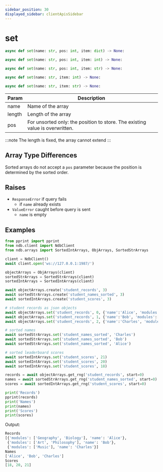 ```yaml
---
sidebar_position: 30
displayed_sidebar: clientApisSidebar
---
```


# set

```py title='Object Array'
async def set(name: str, pos: int, item: dict) -> None:
```

```py title='Int Array'
async def set(name: str, pos: int, item: int) -> None:
```

```py title='String Array'
async def set(name: str, pos: int, item: str) -> None:
```

```py title='Sorted Int Array'
async def set(name: str, item: int) -> None:
```

```py title='Sorted String Array'
async def set(name: str, item: str) -> None:
```


|Param|Description|
|---|---|
|name|Name of the array|
|length|Length of the array|
|pos|For unsorted only: the position to store. The existing value is overwritten.|


:::note
The length is fixed, the array cannot extend
:::

## Array Type Differences
Sorted arrays do not accept a `pos` parameter because the position is determined by the sorted order.


## Raises
- `ResponseError` if query fails
    - if `name` already exists    
- `ValueError` caught before query is sent
    - `name` is empty


## Examples

```py
from pprint import pprint
from ndb.client import NdbClient
from ndb.arrays import SortedIntArrays, ObjArrays, SortedStrArrays

client = NdbClient()
await client.open('ws://127.0.0.1:1987/')

objectArrays = ObjArrays(client)
sortedStrArrays = SortedStrArrays(client)
sortedIntArrays = SortedIntArrays(client)

await objectArrays.create('student_records', 3)
await sortedStrArrays.create('student_names_sorted', 3)
await sortedIntArrays.create('student_scores', 3)

# student records as json objects
await objectArrays.set('student_records', 0, {'name':'Alice', 'modules':['Geography', 'Biology']})
await objectArrays.set('student_records', 1, {'name':'Bob', 'modules':['Art', 'Philosophy']})
await objectArrays.set('student_records', 2, {'name':'Charles', 'modules':['Music']})

# sorted names
await sortedStrArrays.set('student_names_sorted', 'Charles')
await sortedStrArrays.set('student_names_sorted', 'Bob')
await sortedStrArrays.set('student_names_sorted', 'Alice')

# sorted leaderboard scores
await sortedIntArrays.set('student_scores', 21)
await sortedIntArrays.set('student_scores', 20)
await sortedIntArrays.set('student_scores', 18)

records = await objectArrays.get_rng('student_records', start=0)
names = await sortedStrArrays.get_rng('student_names_sorted', start=0)
scores = await sortedIntArrays.get_rng('student_scores', start=0)

print('Records')
pprint(records)
print('Names')
print(names)
print('Scores')
print(scores)
```

Output:
```py
Records
[{'modules': ['Geography', 'Biology'], 'name': 'Alice'},
 {'modules': ['Art', 'Philosophy'], 'name': 'Bob'},
 {'modules': ['Music'], 'name': 'Charles'}]
Names
['Alice', 'Bob', 'Charles']
Scores
[18, 20, 21]
```
